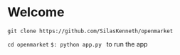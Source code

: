 # Welcome
`` git clone https://github.com/SilasKenneth/openmarket ``

`` cd openmarket ``
```$: python app.py ``` to run the app

